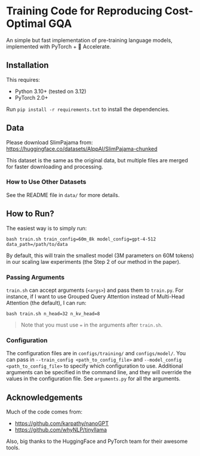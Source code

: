 # Training Code for Reproducing Cost-Optimal GQA

An simple but fast implementation of pre-training language models, implemented with PyTorch + 🤗 Accelerate.

## Installation

This requires:

- Python 3.10+ (tested on 3.12)
- PyTorch 2.0+

Run `pip install -r requirements.txt` to install the dependencies.

## Data

Please download SlimPajama from: https://huggingface.co/datasets/AlppAI/SlimPajama-chunked

This dataset is the same as the original data, but multiple files are merged for faster downloading and processing.

### How to Use Other Datasets

See the README file in `data/` for more details.

## How to Run?

The easiest way is to simply run:

```shell
bash train.sh train_config=60m_8k model_config=gpt-4-512 data_path=/path/to/data
```

By default, this will train the smallest model (3M parameters on 60M tokens) in our scaling law experiments (the Step 2 of our method in the paper).

### Passing Arguments

`train.sh` can accept arguments (`<args>`) and pass them to `train.py`. For instance, if I want to use Grouped Query Attention instead of Multi-Head Attention (the default), I can run:

```shell
bash train.sh n_head=32 n_kv_head=8
```

> Note that you must use `=` in the arguments after `train.sh`.

### Configuration

The configuration files are in `configs/training/` and `configs/model/`. You can pass in `--train_config <path_to_config_file>` and `--model_config <path_to_config_file>` to specify which configuration to use. Additional arguments can be specified in the command line, and they will override the values in the configuration file. See `arguments.py` for all the arguments.

## Acknowledgements

Much of the code comes from:

- https://github.com/karpathy/nanoGPT
- https://github.com/whyNLP/tinyllama

Also, big thanks to the HuggingFace and PyTorch team for their awesome tools.
